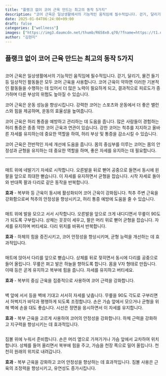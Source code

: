 ```yaml
---
title: "플랭크 없이 코어 근육 만드는 최고의 동작 5가지"
description: "코어 근육은 일상생활에서의 기능적인 움직임에 필수적입니다. 걷기, 달리기, 물건 들기 등 일상적인 활동들은 모두 코어 근육을 사용합니다. 코어 근육이 약하면 이러한 기본적인 활동들을 수행하는 데 있어서 더 많은 노력이 필요하게 되고, 결과적으로 피로도가 증가하며 다른 "
date: 2025-01-04T06:24:00+09:00
draft: false
categories: ["wellness"]
images: ["https://img3.daumcdn.net/thumb/R658x0.q70/?fname=https://t1.daumcdn.net/news/202405/09/tenbody/20240509065004456rkij.jpg", "https://t1.daumcdn.net/news/202405/09/tenbody/20240509065004768ysfl.gif", "https://t1.daumcdn.net/news/202405/09/tenbody/20240509065005016knmx.gif", "https://t1.daumcdn.net/news/202405/09/tenbody/20240509065005272zfyr.gif", "https://t1.daumcdn.net/news/202405/09/tenbody/20240509065005648mnzm.gif"]
author: "김현지"
---
```


<h2 >플랭크 없이 코어 근육 만드는 최고의 동작 5가지</h2> <figure ><img src="https://img3.daumcdn.net/thumb/R658x0.q70/?fname=https://t1.daumcdn.net/news/202405/09/tenbody/20240509065004456rkij.jpg" alt=""/></figure> <p>코어 근육은 일상생활에서의 기능적인 움직임에 필수적입니다. 걷기, 달리기, 물건 들기 등 일상적인 활동들은 모두 코어 근육을 사용합니다. 코어 근육이 약하면 이러한 기본적인 활동들을 수행하는 데 있어서 더 많은 노력이 필요하게 되고, 결과적으로 피로도가 증가하며 다른 부상의 위험도 높아질 수 있습니다.</p> <p>코어 근육은 운동 성능을 향상시킵니다. 강력한 코어는 스포츠와 운동에서 더 좋은 밸런스와 힘을 제공하며, 운동의 효율성을 높여줍니다.</p> <p>코어 근육은 허리 통증을 예방하고 관리하는 데 도움을 줍니다. 많은 사람들이 경험하는 허리 통증은 종종 약한 코어 근육과 연관이 있습니다. 강한 코어는 척추를 지지하고 올바른 자세를 유지하는데 중요한 역할을 하여, 허리 부상 및 통증을 감소시킬 수 있습니다.</p> <p>코어 근육은 전반적인 자세 개선에 도움을 줍니다. 몸의 중심부를 이루는 코어는 몸의 안정성과 균형을 유지하는 데 중요한 역할을 하며, 좋은 자세를 유지하는 데 필요합니다.</p> <hr /> <figure ><img src="https://t1.daumcdn.net/news/202405/09/tenbody/20240509065004768ysfl.gif" alt=""/></figure> <p>매트 위에 네발기기 자세로 시작합니다. 오른발을 뒤로 뻗어 공중으로 들면서 동시에 왼팔을 앞으로 최대한 뻗습니다. 이 자세를 유지하면서 균형을 잡습니다. 시작 자세로 돌아와 반대쪽 팔과 다리로 같은 동작을 반복합니다.</p> <p><strong>효과</strong> - 복부와 등 근육이 동시에 활성화되어 코어 근육이 강화됩니다. 척추 주변 근육을 강화함으로써 척추의 안정성을 향상시키고, 허리 통증 예방에 도움을 줄 수 있습니다.</p> <figure ><img src="https://t1.daumcdn.net/news/202405/09/tenbody/20240509065005016knmx.gif" alt=""/></figure> <p>매트 위에 발을 모으고 서서 시작합니다. 오른발을 앞으로 크게 내디디면서 무릎이 90도가 되도록 구부립니다. 상체는 꼿꼿이 세우고, 팔은 머리 위로 뻗어 균형을 잡습니다. 자세를 유지하며 버티세요. 다리 위치를 바꿔서 반복합니다.</p> <p><strong>효과</strong> - 하체의 힘을 증진시키고, 코어 안정성을 향상시키며, 균형 능력을 개선하는 데 효과적입니다.</p> <figure ><img src="https://t1.daumcdn.net/news/202405/09/tenbody/20240509065005272zfyr.gif" alt=""/></figure> <p>매트에 앉아서 다리를 앞으로 뻗습니다. 상체를 뒤로 젖히면서 동시에 다리를 공중으로 들어 올립니다. 무릎은 펴고 발은 하늘을 향하도록 합니다. 몸을 V자 형태로 만듭니다. 이때 등은 곧게 유지하고 복부에 힘을 줍니다. 자세를 유지하고 버티세요.</p> <p><strong>효과</strong> - 복부의 중심 근육을 집중적으로 사용하여 코어 근력을 강화합니다.</p> <figure ><img src="https://t1.daumcdn.net/news/202405/09/tenbody/20240509065005648mnzm.gif" alt=""/></figure> <p>벽 앞에 서서 등을 벽에 기대고 서서히 자세를 낮춥니다. 무릎을 90도 각도로 구부리면서 허벅지가 바닥과 평행하게 되도록 조정합니다. 손은 가슴 앞에서 모으거나 균형을 위해 벽에 손을 대도 좋습니다. 시선은 정면을 응시하면서 이 자세를 유지합니다.</p> <p><strong>효과</strong> - 복부 근육을 고르게 사용하여 코어의 안정성을 강화합니다. 하체 근력을 강화하고 지구력을 향상시키는 데 효과적입니다.</p> <figure ><img src="https://t1.daumcdn.net/news/202405/09/tenbody/20240509065005903ewbz.gif" alt=""/></figure> <p>짐볼 위에 누워서 준비합니다. 손은 머리 옆으로 가져가거나 가슴 앞에서 교차하여 위치합니다. 상체를 들어 올리면서 복부에 힘을 주고, 가슴을 천장 쪽으로 밀어 올립니다. 천천히 원래의 위치로 내려갑니다.</p> <p><strong>효과</strong> - 복부 근육을 강화하고 코어 안정성을 향상하는 데 효과적입니다. 짐볼 사용은 근육의 조정력을 향상시키고, 유연성도 증가시킵니다.</p>